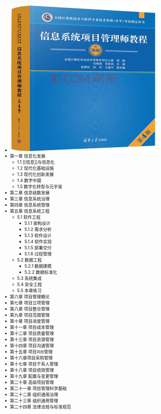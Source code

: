 - ![image.png](../assets/image_1708948285604_0.png)
- 第一章 信息化发展
	- 1.1 [[信息]]与信息化
	- 1.2 现代化基础设施
	- 1.3 现代化创新发展
	- 1.4 数字中国
	- 1.5 数字化转型与元宇宙
- 第二章 信息级数发展
- 第三章 信息系统治理
- 第四章 信息系统管理
- 第五章 信息系统工程
	- 5.1 软件工程
		- 5.1.1 架构设计
		- 5.1.2 需求分析
		- 5.1.3 软件设计
		- 5.1.4 软件实现
		- 5.1.5 部署交付
		- 5.1.6 过程管理
	- 5.2 数据工程
		- 5.2.1 数据建模
		- 5.2.2 数据标准化
	- 5.3 系统集成
	- 5.4 安全工程
	- 5.5 本章练习
- 第六章 项目管理概论
- 第七章 项目立项管理
- 第八章 项目整合管理
- 第九章 项目范围管理
- 第十章 项目进度管理
- 第十一章 项目成本管理
- 第十二章 项目质量管理
- 第十三章 项目资源管理
- 第十四章 项目沟通管理
- 第十五章 项目`风险`管理
- 第十六章项目采购管理
- 第十七章 项目干系人管理
- 第十八章 项目绩效管理
- 第十九章 配置与变更管理
- 第二十章 高级项目管理
- 第二十一章 项目管理科学基础
- 第二十二章 组织通用治理
- 第二十三章 组织通用管理
- 第二十四章 法律法规与标准规范
